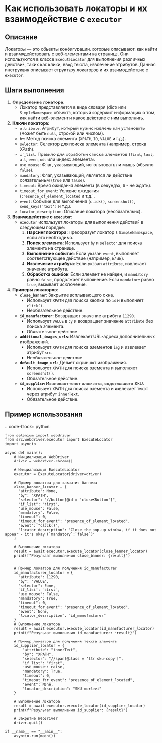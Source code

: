 Как использовать локаторы и их взаимодействие с `executor`
=========================================================================================

Описание
-------------------------
Локаторы — это объекты конфигурации, которые описывают, как найти и взаимодействовать с веб-элементами на странице. Они используются в классе `ExecuteLocator` для выполнения различных действий, таких как клики, ввод текста, извлечение атрибутов. Данная инструкция описывает структуру локаторов и их взаимодействие с `executor`.

Шаги выполнения
-------------------------
1. **Определение локатора**:
   - Локатор представляется в виде словаря (dict) или `SimpleNamespace` объекта, который содержит информацию о том, как найти веб-элемент и какое действие с ним выполнить.
2.  **Ключи локатора**:
    -  `attribute`: Атрибут, который нужно извлечь или установить (может быть `null`, строкой или числом).
    -  `by`: Метод поиска элемента (`XPATH`, `ID`, `VALUE` и т.д.).
    -  `selector`: Селектор для поиска элемента (например, строка XPath).
    -  `if_list`: Правило для обработки списка элементов (`first`, `last`, `all`, `even`, `odd` или индекс элемента).
    -  `use_mouse`: Флаг, указывающий, использовать ли мышь (обычно `false`).
    -  `mandatory`: Флаг, указывающий, является ли действие обязательным (`true` или `false`).
    -  `timeout`: Время ожидания элемента (в секундах, `0` - не ждать).
    -  `timeout_for_event`: Условие ожидания (`presence_of_element_located` и т.д.).
    -  `event`: Событие для выполнения (`click()`, `screenshot()`, `send_keys('text')` и т.д.).
    -  `locator_description`: Описание локатора (необязательно).
3.  **Взаимодействие с `executor`**:
    -  `executor` использует локаторы для выполнения действий в следующем порядке:
        1.  **Парсинг локатора**: Преобразует локатор в `SimpleNamespace`, если это необходимо.
        2.  **Поиск элемента**: Использует `by` и `selector` для поиска элемента на странице.
        3.  **Выполнение события**: Если указан `event`, выполняет соответствующее действие (например, клик).
        4.  **Извлечение атрибута**: Если указан `attribute`, извлекает значение атрибута.
        5.  **Обработка ошибок**: Если элемент не найден, и `mandatory` равно `false`, продолжает выполнение. Если `mandatory` равно `true`, вызывает исключение.
4. **Примеры локаторов**:
    -   **`close_banner`**: Закрытие всплывающего окна.
        - Использует `XPATH` для поиска кнопки по `id` и выполняет `click()`.
        - Необязательное действие.
    -   **`id_manufacturer`**: Возвращает значение атрибута `11290`.
        -  Использует `VALUE` в `by` и возвращает значение `attribute` без поиска элемента.
        - Обязательное действие.
    -   **`additional_images_urls`**: Извлекает URL-адреса дополнительных изображений.
        -  Использует `XPATH` для поиска элементов `img` и извлекает атрибут `src`.
        - Необязательное действие.
    -   **`default_image_url`**: Делает скриншот изображения.
        - Использует `XPATH` для поиска элемента и выполняет `screenshot()`.
        - Обязательное действие.
    -   **`id_supplier`**: Извлекает текст элемента, содержащего SKU.
        -  Использует `XPATH` для поиска элемента и извлекает текст через атрибут `innerText`.
        - Обязательное действие.

Пример использования
-------------------------
.. code-block:: python

    from selenium import webdriver
    from src.webdriver.executor import ExecuteLocator
    import asyncio

    async def main():
        # Инициализация WebDriver
        driver = webdriver.Chrome()
        
        # Инициализация ExecuteLocator
        executor = ExecuteLocator(driver=driver)
    
        # Пример локатора для закрытия баннера
        close_banner_locator = {
          "attribute": None,
          "by": "XPATH",
          "selector": "//button[@id = 'closeXButton']",
          "if_list": "first",
          "use_mouse": False,
          "mandatory": False,
          "timeout": 0,
          "timeout_for_event": "presence_of_element_located",
          "event": "click()",
          "locator_description": "Close the pop-up window, if it does not appear - it's okay (`mandatory`:`false`)"
        }
    
        # Выполнение локатора
        result = await executor.execute_locator(close_banner_locator)
        print(f"Результат выполнения close_banner: {result}")
        
    
        # Пример локатора для получения id_manufacturer
        id_manufacturer_locator = {
          "attribute": 11290,
          "by": "VALUE",
          "selector": None,
          "if_list": "first",
          "use_mouse": False,
          "mandatory": True,
          "timeout": 0,
          "timeout_for_event": "presence_of_element_located",
          "event": None,
          "locator_description": "id_manufacturer"
        }
        # Выполнение локатора
        result = await executor.execute_locator(id_manufacturer_locator)
        print(f"Результат выполнения id_manufacturer: {result}")

        # Пример локатора для получения текста элемента
        id_supplier_locator = {
            "attribute": "innerText",
            "by": "XPATH",
            "selector": "//span[@class = 'ltr sku-copy']",
            "if_list": "first",
            "use_mouse": False,
            "mandatory": True,
            "timeout": 0,
            "timeout_for_event": "presence_of_element_located",
            "event": None,
            "locator_description": "SKU morlevi"
        }

        # Выполнение локатора
        result = await executor.execute_locator(id_supplier_locator)
        print(f"Результат выполнения id_supplier: {result}")
    
        # Закрытие WebDriver
        driver.quit()
        
    if __name__ == "__main__":
        asyncio.run(main())